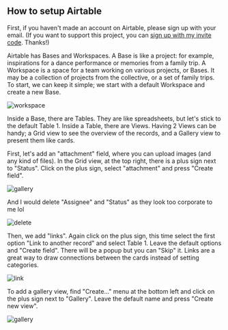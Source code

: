 How to setup Airtable
--------

First, if you haven't made an account on Airtable, please sign up with your email. (If you want to support this project, you can [sign up with my invite code](https://airtable.com/invite/r/vt3Outyp). Thanks!)

Airtable has Bases and Workspaces. A Base is like a project: for example, inspirations for a dance performance or memories from a family trip. A Workspace is a space for a team working on various projects, or Bases. It may be a collection of projects from the collective, or a set of family trips. To start, we can keep it simple; we start with a default Workspace and create a new Base.

![workspace](https://cdn.glitch.global/61984d65-52b6-418b-b420-2547b4acca3d/a54b0a1a-0c99-4b71-88d3-5f266413e9cc.image.png?v=1693751711729)

Inside a Base, there are Tables. They are like spreadsheets, but let's stick to the default Table 1. Inside a Table, there are Views. Having 2 Views can be handy; a Grid view to see the overview of the records, and a Gallery view to present them like cards.

First, let's add an "attachment" field, where you can upload images (and any kind of files). In the Grid view, at the top right, there is a plus sign next to "Status". Click on the plus sign, select "attachment" and press "Create field".

![gallery](https://cdn.glitch.global/61984d65-52b6-418b-b420-2547b4acca3d/airtable-add-attachments.png?v=1693751898749)

And I would delete "Assignee" and "Status" as they look too corporate to me lol

![delete](https://cdn.glitch.global/61984d65-52b6-418b-b420-2547b4acca3d/airtable-delete-field.png?v=1693756236808)

Then, we add "links". Again click on the plus sign, this time select the first option "Link to another record" and select Table 1. Leave the default options and "Create field". There will be a popup but you can "Skip" it. Links are a great way to draw connections between the cards instead of setting categories.

![link](https://cdn.glitch.global/61984d65-52b6-418b-b420-2547b4acca3d/airtable-link.png?v=1693756235452)

To add a gallery view, find "Create..." menu at the bottom left and click on the plus sign next to "Gallery". Leave the default name and press "Create new view". 

![gallery](https://cdn.glitch.global/61984d65-52b6-418b-b420-2547b4acca3d/airtable-add-gallery.png?v=1693751898749)

